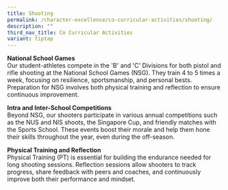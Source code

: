 ```yaml
---
title: Shooting
permalink: /character-excellence/co-curricular-activities/shooting/
description: ""
third_nav_title: Co Curricular Activities
variant: tiptap
---
```

<p><strong>National School Games<br></strong>Our student-athletes compete
in the 'B' and 'C' Divisions for both pistol and rifle shooting at the
National School Games (NSG). They train 4 to 5 times a week, focusing on
resilience, sportsmanship, and personal bests. Preparation for NSG involves
both physical training and reflection to ensure continuous improvement.</p>
<p><strong>Intra and Inter-School Competitions<br></strong>Beyond NSG, our
shooters participate in various annual competitions such as the NUS and
NIS shoots, the Singapore Cup, and friendly matches with the Sports School.
These events boost their morale and help them hone their skills throughout
the year, even during the off-season.</p>
<p><strong>Physical Training and Reflection<br></strong>Physical Training
(PT) is essential for building the endurance needed for long shooting sessions.
Reflection sessions allow shooters to track progress, share feedback with
peers and coaches, and continuously improve both their performance and
mindset.</p>